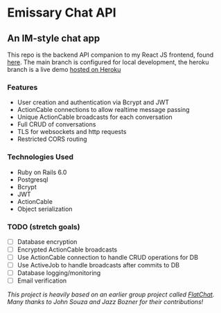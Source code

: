 # Emissary Chat API

## An IM-style chat app

This repo is the backend API companion to my React JS frontend, found [here](https://github.com/strangrjrjr/emissary). The main branch is configured for local development, the heroku branch is a live demo [hosted on Heroku](https://emissary-chat.herokuapp.com)

### Features

- User creation and authentication via Bcrypt and JWT
- ActionCable connections to allow realtime message passing
- Unique ActionCable broadcasts for each conversation
- Full CRUD of conversations
- TLS for websockets and http requests
- Restricted CORS routing

### Technologies Used

- Ruby on Rails 6.0
- Postgresql
- Bcrypt
- JWT
- ActionCable
- Object serialization

### TODO (stretch goals)

- [ ] Database encryption
- [ ] Encrypted ActionCable broadcasts
- [ ] Use ActionCable connection to handle CRUD operations for DB
- [ ] Use ActiveJob to handle broadcasts after commits to DB
- [ ] Database logging/monitoring
- [ ] Email verification

_This project is heavily based on an earlier group project called [FlatChat](https://github.com/strangrjrjr/flatchat_backend). Many thanks to John Souza and Jazz Bozner for their contributions!_